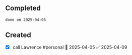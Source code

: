 
## Completed

```tasks
done on 2025-04-05
```

## Created
- [x] call Lawrence #personal 📅 2025-04-05 ✅ 2025-04-09
